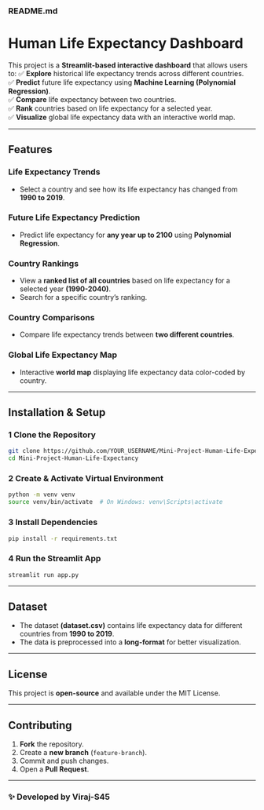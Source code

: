 

### README.md

# Human Life Expectancy Dashboard

This project is a **Streamlit-based interactive dashboard** that allows users to:
✅ **Explore** historical life expectancy trends across different countries.  
✅ **Predict** future life expectancy using **Machine Learning (Polynomial Regression)**.  
✅ **Compare** life expectancy between two countries.  
✅ **Rank** countries based on life expectancy for a selected year.  
✅ **Visualize** global life expectancy data with an interactive world map.  

---

## Features

### **Life Expectancy Trends**
- Select a country and see how its life expectancy has changed from **1990 to 2019**.

### **Future Life Expectancy Prediction**
- Predict life expectancy for **any year up to 2100** using **Polynomial Regression**.

### **Country Rankings**
- View a **ranked list of all countries** based on life expectancy for a selected year **(1990-2040)**.
- Search for a specific country’s ranking.

### **Country Comparisons**
- Compare life expectancy trends between **two different countries**.

### **Global Life Expectancy Map**
- Interactive **world map** displaying life expectancy data color-coded by country.

---

## Installation & Setup

### 1️ Clone the Repository
```sh
git clone https://github.com/YOUR_USERNAME/Mini-Project-Human-Life-Expectancy.git
cd Mini-Project-Human-Life-Expectancy
```

### 2️ Create & Activate Virtual Environment
```sh
python -m venv venv
source venv/bin/activate  # On Windows: venv\Scripts\activate
```

### 3️ Install Dependencies
```sh
pip install -r requirements.txt
```

### 4️ Run the Streamlit App
```sh
streamlit run app.py
```

---

## Dataset
- The dataset **(dataset.csv)** contains life expectancy data for different countries from **1990 to 2019**.
- The data is preprocessed into a **long-format** for better visualization.

---

## License
This project is **open-source** and available under the MIT License.

---

## Contributing
1. **Fork** the repository.
2. Create a **new branch** (`feature-branch`).
3. Commit and push changes.
4. Open a **Pull Request**.

---

### ✨ Developed by Viraj-S45

